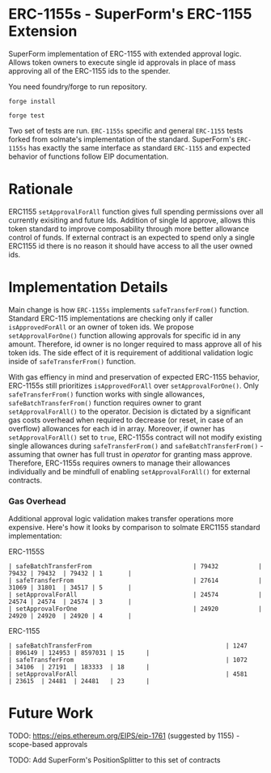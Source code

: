 # ERC-1155s - SuperForm's ERC-1155 Extension

SuperForm implementation of ERC-1155 with extended approval logic. Allows token owners to execute single id approvals in place of mass approving all of the ERC-1155 ids to the spender.

You need foundry/forge to run repository.

`forge install`

`forge test`

Two set of tests are run. `ERC-1155s` specific and general `ERC-1155` tests forked from solmate's implementation of the standard. SuperForm's `ERC-1155s` has exactly the same interface as standard `ERC-1155` and expected behavior of functions follow EIP documentation. 

# Rationale

ERC1155 `setApprovalForAll` function gives full spending permissions over all currently exisiting and future Ids. Addition of single Id approve, allows this token standard to improve composability through more better allowance control of funds. If external contract is an expected to spend only a single ERC1155 id there is no reason it should have access to all the user owned ids. 

# Implementation Details

Main change is how `ERC-1155s` implements `safeTransferFrom()` function. Standard ERC-115 implementations are checking only if caller `isApprovedForAll` or an owner of token ids. We propose `setApprovalForOne()` function allowing approvals for specific id in any amount. Therefore, id owner is no longer required to mass approve all of his token ids. The side effect of it is requirement of additional validation logic inside of `safeTransferFrom()` function.

With gas effiency in mind and preservation of expected ERC-1155 behavior, ERC-1155s still prioritizes `isApprovedForAll` over `setApprovalForOne()`. Only `safeTransferFrom()` function works with single allowances, `safeBatchTransferFrom()` function requires owner to grant `setApprovalForAll()` to the operator. Decision is dictated by a significant gas costs overhead when required to decrease (or reset, in case of an overflow) allowances for each id in array. Moreover, if owner has `setApprovalForAll()` set to `true`, ERC-1155s contract will not modify existing single allowances during `safeTransferFrom()` and `safeBatchTransferFrom()` - assuming that owner has full trust in *operator* for granting mass approve. Therefore, ERC-1155s requires owners to manage their allowances individually and be mindfull of enabling `setApprovalForAll()` for external contracts.

### Gas Overhead

Additional approval logic validation makes transfer operations more expensive. Here's how it looks by comparison to solmate ERC1155 standard implementation:

ERC-1155S

```
| safeBatchTransferFrom                            | 79432           | 79432 | 79432  | 79432 | 1       |
| safeTransferFrom                                 | 27614           | 31069 | 31801  | 34517 | 5       |
| setApprovalForAll                                | 24574           | 24574 | 24574  | 24574 | 3       |
| setApprovalForOne                                | 24920           | 24920 | 24920  | 24920 | 4       |
```

ERC-1155

```
| safeBatchTransferFrom                                     | 1247            | 896149 | 124953 | 8597031 | 15      |
| safeTransferFrom                                          | 1072            | 34106  | 27191  | 183333  | 18      |
| setApprovalForAll                                         | 4581            | 23615  | 24481  | 24481   | 23      |
```

# Future Work

TODO: https://eips.ethereum.org/EIPS/eip-1761 (suggested by 1155) - scope-based approvals

TODO: Add SuperForm's PositionSplitter to this set of contracts